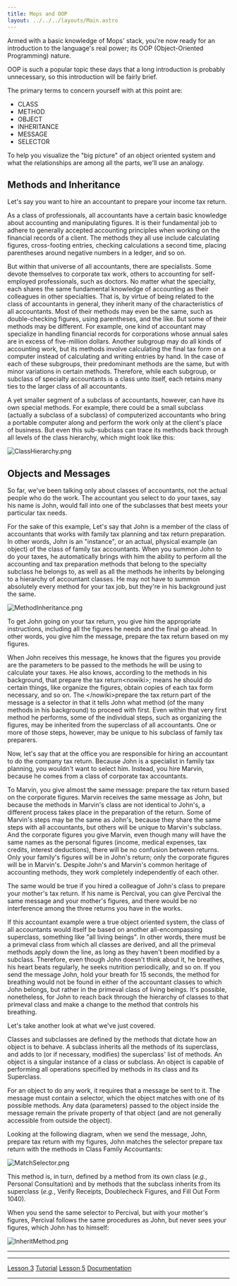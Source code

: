 ```yaml
---
title: Mops and OOP
layout: ../../../layouts/Main.astro
---
```


Armed with a basic knowledge of Mops' stack, you're now ready for an
introduction to the language's real power; its OOP (Object-Oriented
Programming) nature.

OOP is such a popular topic these days that a long introduction is
probably unnecessary, so this introduction will be fairly brief.

The primary terms to concern yourself with at this point are:

-   CLASS
-   METHOD
-   OBJECT
-   INHERITANCE
-   MESSAGE
-   SELECTOR

To help you visualize the "big picture" of an object oriented system
and what the relationships are among all the parts, we'll use an
analogy.

Methods and Inheritance
-----------------------

Let's say you want to hire an accountant to prepare your income tax
return.

As a class of professionals, all accountants have a certain basic
knowledge about accounting and manipulating figures. It is their
fundamental job to adhere to generally accepted accounting principles
when working on the financial records of a client. The methods they all
use include calculating figures, cross-footing entries, checking
calculations a second time, placing parentheses around negative numbers
in a ledger, and so on.

But within that universe of all accountants, there are specialists. Some
devote themselves to corporate tax work, others to accounting for
self-employed professionals, such as doctors. No matter what the
specialty, each shares the same fundamental knowledge of accounting as
their colleagues in other specialties. That is, by virtue of being
related to the class of accountants in general, they inherit many of the
characteristics of all accountants. Most of their methods may even be
the same, such as double-checking figures, using parentheses, and the
like. But some of their methods may be different. For example, one kind
of accountant may specialize in handling financial records for
corporations whose annual sales are in excess of five-million dollars.
Another subgroup may do all kinds of accounting work, but its methods
involve calculating the final tax form on a computer instead of
calculating and writing entries by hand. In the case of each of these
subgroups, their predominant methods are the same, but with minor
variations in certain methods. Therefore, while each subgroup, or
subclass of specialty accountants is a class unto itself, each retains
many ties to the larger class of all accountants.

A yet smaller segment of a subclass of accountants, however, can have
its own special methods. For example, there could be a small subclass
(actually a subclass of a subclass) of computerized accountants who
bring a portable computer along and perform the work only at the
client's place of business. But even this sub-subclass can trace its
methods back through all levels of the class hierarchy, which might look
like this:

![](/pmops/ClassHierarchy.png "ClassHierarchy.png")

Objects and Messages
--------------------

So far, we've been talking only about classes of accountants, not the
actual people who do the work. The accountant you select to do your
taxes, say his name is John, would fall into one of the subclasses that
best meets your particular tax needs.

For the sake of this example, Let's say that John is a member of the
class of accountants that works with family tax planning and tax return
preparation. In other words, John is an "instance", or an actual,
physical example (an object) of the class of family tax accountants.
When you summon John to do your taxes, he automatically brings with him
the ability to perform all the accounting and tax preparation methods
that belong to the specialty subclass he belongs to, as well as all the
methods he inherits by belonging to a hierarchy of accountant classes.
He may not have to summon absolutely every method for your tax job, but
they're in his background just the same.

![](/pmops/MethodInheritance.png "MethodInheritance.png")

To get John going on your tax return, you give him the appropriate
instructions, including all the figures he needs and the final go ahead.
In other words, you give him the message, prepare the tax return based
on my figures.

When John receives this message, he knows that the figures you provide
are the parameters to be passed to the methods he will be using to
calculate your taxes. He also knows, according to the methods in his
background, that prepare the tax return\<nowiki\>; means he should do
certain things, like organize the figures, obtain copies of each tax
form necessary, and so on. The \</nowiki\>prepare the tax return part of
the message is a selector in that it tells John what method (of the many
methods in his background) to proceed with first. Even within that very
first method he performs, some of the individual steps, such as
organizing the figures, may be inherited from the superclass of all
accountants. One or more of those steps, however, may be unique to his
subclass of family tax preparers.

Now, let's say that at the office you are responsible for hiring an
accountant to do the company tax return. Because John is a specialist in
family tax planning, you wouldn't want to select him. Instead, you hire
Marvin, because he comes from a class of corporate tax accountants.

To Marvin, you give almost the same message: prepare the tax return
based on the corporate figures. Marvin receives the same message as
John, but because the methods in Marvin's class are not identical to
John's, a different process takes place in the preparation of the
return. Some of Marvin's steps may be the same as John's, because they
share the same steps with all accountants, but others will be unique to
Marvin's subclass. And the corporate figures you give Marvin, even
though many will have the same names as the personal figures (income,
medical expenses, tax credits, interest deductions), there will be no
confusion between returns. Only your family's figures will be in
John's return; only the corporate figures will be in Marvin's. Despite
John's and Marvin's common heritage of accounting methods, they work
completely independently of each other.

The same would be true if you hired a colleague of John's class to
prepare your mother's tax return. If his name is Percival, you can give
Percival the same message and your mother's figures, and there would be
no interference among the three returns you have in the works.

If this accountant example were a true object oriented system, the class
of all accountants would itself be based on another all-encompassing
superclass, something like "all living beings". In other words, there
must be a primeval class from which all classes are derived, and all the
primeval methods apply down the line, as long as they haven't been
modified by a subclass. Therefore, even though John doesn't think about
it, he breathes, his heart beats regularly, he seeks nutrition
periodically, and so on. If you send the message John, hold your breath
for 15 seconds, the method for breathing would not be found in either of
the accountant classes to which John belongs, but rather in the primeval
class of living beings. It's possible, nonetheless, for John to reach
back through the hierarchy of classes to that primeval class and make a
change to the method that controls his breathing.

Let's take another look at what we've just covered.

Classes and subclasses are defined by the methods that dictate how an
object is to behave. A subclass inherits all the methods of its
superclass, and adds to (or if necessary, modifies) the superclass'
list of methods. An object is a singular instance of a class or
subclass. An object is capable of performing all operations specified by
methods in its class and its Superclass.

For an object to do any work, it requires that a message be sent to it.
The message must contain a selector, which the object matches with one
of its possible methods. Any data (parameters) passed to the object
inside the message remain the private property of that object (and are
not generally accessible from outside the object).

Looking at the following diagram, when we send the message, John,
prepare tax return with my figures, John matches the selector prepare
tax return with the methods in Class Family Accountants:

![](/pmops/MatchSelector.png "MatchSelector.png")

This method is, in turn, defined by a method from its own class (*e.g.*,
Personal Consultation) and by methods that the subclass inherits from
its superclass (*e.g.*, Verify Receipts, Doublecheck Figures, and Fill
Out Form 1040).

When you send the same selector to Percival, but with your mother's
figures, Percival follows the same procedures as John, but never sees
your figures, which John has to himself:

![](/pmops/InheritMethod.png "InheritMethod.png")

------------------------------------------------------------------------

  ------------------------------------------- --------------------------------- ---------------------------------
  [Lesson 3](Lesson_3)             [Tutorial](Tutorial)   [Lesson 5](Lesson_5)
  [Documentation](Documentation)                                     
  ------------------------------------------- --------------------------------- ---------------------------------



